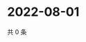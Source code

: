 # 2022-08-01

共 0 条

<!-- BEGIN WEIBO -->
<!-- 最后更新时间 Mon Aug 01 2022 08:34:56 GMT+0800 (China Standard Time) -->

<!-- END WEIBO -->
